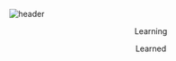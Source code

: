 ![header](https://capsule-render.vercel.app/api?type=waving&color=0:EEFF00,100:a82da8&height=130&section=header&text=👋Dear🌲%20there🌲,%20Deer🦌%20here🌲%20hears🌲%20you👋&animation=twinkling&fontColor=964B00&fontSize=25)
<p align="center">
Learning
</p>

<p align="center">
Learned
</p>
